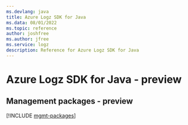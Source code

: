 ```yaml
---
ms.devlang: java
title: Azure Logz SDK for Java
ms.data: 08/01/2022
ms.topic: reference
author: joshfree
ms.author: jfree
ms.service: logz
description: Reference for Azure Logz SDK for Java
---
```

# Azure Logz SDK for Java - preview

## Management packages - preview
[!INCLUDE [mgmt-packages](logz-mgmt-index.md)]